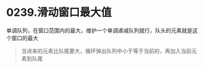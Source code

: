 # 0239.滑动窗口最大值

单调队列，在窗口范围内的最大，维护一个单调递减队列就行，队头的元素就是这个窗口的最大

> 当进来的元素比队尾要大，循环弹出队列中小于等于当前的，再加入当前元素到队尾

